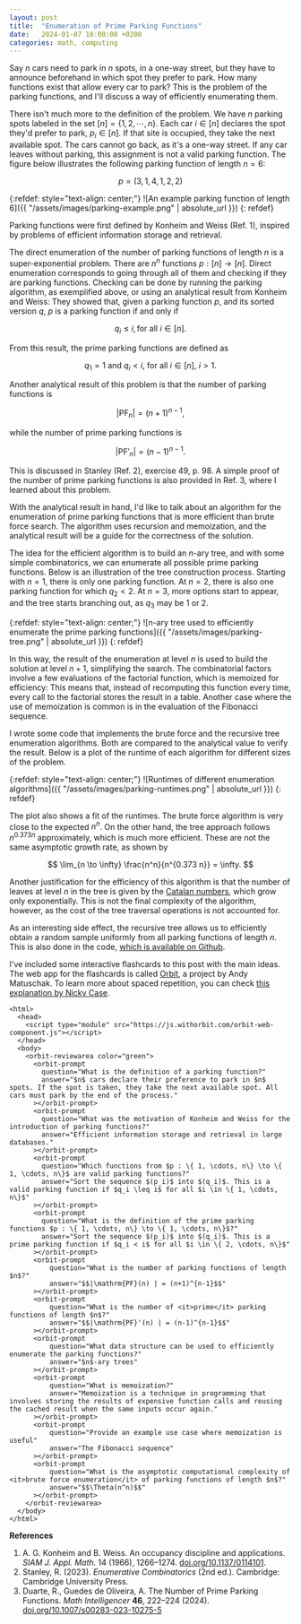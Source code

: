 ```yaml
---
layout: post
title:  "Enumeration of Prime Parking Functions"
date:   2024-01-07 18:00:00 +0200
categories: math, computing
---
```


Say $n$ cars need to park in $n$ spots, in a one-way street, but they have to announce beforehand in which spot they prefer to park. How many functions exist that allow every car to park? This is the problem of the parking functions, and I'll discuss a way of efficiently enumerating them.

There isn't much more to the definition of the problem. We have $n$ parking spots labeled in the set $[n] = \{ 1, 2, \cdots, n\}$. Each car $i \in [n]$ declares the spot they'd prefer to park, $p_i \in [n]$. If that site is occupied, they take the next available spot. The cars cannot go back, as it's a one-way street. If any car leaves without parking, this assignment is not a valid parking function. The figure below illustrates the following parking function of length $n=6$:

$$p = (3,1,4,1,2,2)$$

{:refdef: style="text-align: center;"}
![An example parking function of length 6]({{ "/assets/images/parking-example.png" | absolute_url }})
{: refdef}

Parking functions were first defined by Konheim and Weiss (Ref. 1), inspired by problems of efficient information storage and retrieval.

The direct enumeration of the number of parking functions of length $n$ is a super-exponential problem. There are $n^n$ functions $p: [n] \to [n]$. Direct enumeration corresponds to going through all of them and checking if they are parking functions. Checking can be done by running the parking algorithm, as exemplified above, or using an analytical result from Konheim and Weiss: 
They showed that, given a parking function $p$, and its sorted version $q$, $p$ is a parking function if and only if

$$
q_i \leq i, \text{for all $i \in [n]$}.
$$

From this result, the prime parking functions are defined as

$$
q_1 = 1 \ \text{and} \ q_i < i \text{, for all $i \in [n]$, $i > 1$}.
$$

Another analytical result of this problem is that the number of parking functions is

$$
|\mathrm{PF}_n| = (n+1)^{n-1},
$$

while the number of <it>prime</it> parking functions is

$$
|\mathrm{PF}'_n| = (n-1)^{n-1}.
$$

This is discussed in Stanley (Ref. 2), exercise 49, p. 98. A simple proof of the number of prime parking functions is also provided in Ref. 3, where I learned about this problem.

With the analytical result in hand, I'd like to talk about an algorithm for the enumeration of prime parking functions that is more efficient than brute force search. The algorithm uses recursion and memoization, and the analytical result will be a guide for the correctness of the solution.

The idea for the efficient algorithm is to build an $n$-ary tree, and with some simple combinatorics, we can enumerate all possible prime parking functions. Below is an illustration of the tree construction process. Starting with $n=1$, there is only one parking function. At $n=2$, there is also one parking function for which $q_2 < 2$. At $n=3$, more options start to appear, and the tree starts branching out, as $q_3$ may be 1 or 2.

{:refdef: style="text-align: center;"}
![n-ary tree used to efficiently enumerate the prime parking functions]({{ "/assets/images/parking-tree.png" | absolute_url }})
{: refdef}

In this way, the result of the enumeration at level $n$ is used to build the solution at level $n+1$, simplifying the search. The combinatorial factors involve a few evaluations of the factorial function, which is memoized for efficiency: This means that, instead of recomputing this function every time, every call to the factorial stores the result in a table. Another case where the use of memoization is common is in the evaluation of the Fibonacci sequence.

I wrote some code that implements the brute force and the recursive tree enumeration algorithms. Both are compared to the analytical value to verify the result. Below is a plot of the runtime of each algorithm for different sizes of the problem.

{:refdef: style="text-align: center;"}
![Runtimes of different enumeration algorithms]({{ "/assets/images/parking-runtimes.png" | absolute_url }})
{: refdef}

The plot also shows a fit of the runtimes. The brute force algorithm is very close to the expected $n^n$. On the other hand, the tree approach follows $n^{0.373 n}$ approximately, which is much more efficient. These are not the same asymptotic growth rate, as shown by

$$
\lim_{n \to \infty} \frac{n^n}{n^{0.373 n}} = \infty.
$$

Another justification for the efficiency of this algorithm is that the number of leaves at level $n$ in the tree is given by the [Catalan numbers](https://oeis.org/A000108), which grow only exponentially. This is not the final complexity of the algorithm, however, as the cost of the tree traversal operations is not accounted for.

As an interesting side effect, the recursive tree allows us to efficiently obtain a random sample uniformly from all parking functions of length $n$. This is also done in the code, [which is available on Github](https://github.com/gapolinario/prime-parking-functions).

I've included some interactive flashcards to this post with the main ideas. The web app for the flashcards is called [Orbit](https://withorbit.com/), a project by Andy Matuschak. To learn more about spaced repetition, you can check [this explanation by Nicky Case](https://aisafety.dance/#optionalflashcardreview).

```
<html>
  <head>
    <script type="module" src="https://js.withorbit.com/orbit-web-component.js"></script>
  </head>
  <body>
    <orbit-reviewarea color="green">
      <orbit-prompt
        question="What is the definition of a parking function?"
        answer="$n$ cars declare their preference to park in $n$ spots. If the spot is taken, they take the next available spot. All cars must park by the end of the process."
      ></orbit-prompt>
      <orbit-prompt
        question="What was the motivation of Konheim and Weiss for the introduction of parking functions?"
        answer="Efficient information storage and retrieval in large databases."
      ></orbit-prompt>
      <orbit-prompt
        question="Which functions from $p : \{ 1, \cdots, n\} \to \{ 1, \cdots, n\}$ are valid parking functions?"
        answer="Sort the sequence $(p_i)$ into $(q_i)$. This is a valid parking function if $q_i \leq i$ for all $i \in \{ 1, \cdots, n\}$"
      ></orbit-prompt>
      <orbit-prompt
        question="What is the definition of the prime parking functions $p : \{ 1, \cdots, n\} \to \{ 1, \cdots, n\}$?"
        answer="Sort the sequence $(p_i)$ into $(q_i)$. This is a prime parking function if $q_i < i$ for all $i \in \{ 2, \cdots, n\}$"
      ></orbit-prompt>
      <orbit-prompt
	      question="What is the number of parking functions of length $n$?"
	      answer="$$|\mathrm{PF}(n) | = (n+1)^{n-1}$$"
      ></orbit-prompt>
      <orbit-prompt
	      question="What is the number of <it>prime</it> parking functions of length $n$?"
	      answer="$$|\mathrm{PF}'(n) | = (n-1)^{n-1}$$"
      ></orbit-prompt>
      <orbit-prompt
	      question="What data structure can be used to efficiently enumerate the parking functions?"
	      answer="$n$-ary trees"
      ></orbit-prompt>
      <orbit-prompt
	      question="What is memoization?"
	      answer="Memoization is a technique in programming that involves storing the results of expensive function calls and reusing the cached result when the same inputs occur again."
      ></orbit-prompt>
      <orbit-prompt
	      question="Provide an example use case where memoization is useful"
	      answer="The Fibonacci sequence"
      ></orbit-prompt>
      <orbit-prompt
	      question="What is the asymptotic computational complexity of <it>brute force enumeration</it> of parking functions of length $n$?"
	      answer="$$\Theta(n^n)$$"
      ></orbit-prompt>
    </orbit-reviewarea>
  </body>
</html>
```


**References**

1. A. G. Konheim and B. Weiss. An occupancy discipline and applications. _SIAM J. Appl. Math._ 14 (1966), 1266–1274. [doi.org/10.1137/0114101](https://doi.org/10.1137/0114101).
2. Stanley, R. (2023). _Enumerative Combinatorics_ (2nd ed.). Cambridge: Cambridge University Press.
3. Duarte, R., Guedes de Oliveira, A. The Number of Prime Parking Functions. _Math Intelligencer_ **46**, 222–224 (2024). [doi.org/10.1007/s00283-023-10275-5](https://doi.org/10.1007/s00283-023-10275-5)
